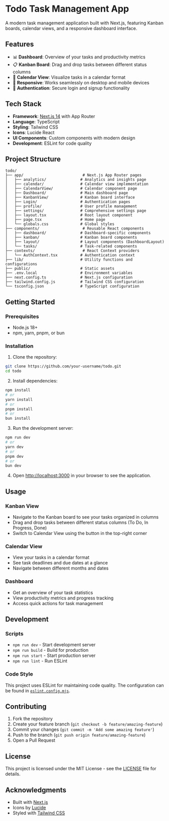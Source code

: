 # Todo Task Management App

A modern task management application built with Next.js, featuring Kanban boards, calendar views, and a responsive dashboard interface.

## Features

- 📊 **Dashboard**: Overview of your tasks and productivity metrics
- 📋 **Kanban Board**: Drag and drop tasks between different status columns
- 📅 **Calendar View**: Visualize tasks in a calendar format
- 📱 **Responsive**: Works seamlessly on desktop and mobile devices
- 🔐 **Authentication**: Secure login and signup functionality

## Tech Stack

- **Framework**: [Next.js 14](https://nextjs.org/) with App Router
- **Language**: TypeScript
- **Styling**: Tailwind CSS
- **Icons**: Lucide React
- **UI Components**: Custom components with modern design
- **Development**: ESLint for code quality

## Project Structure

```
todo/
├── app/                          # Next.js App Router pages
│   ├── analytics/               # Analytics and insights page
│   ├── calendar/                # Calendar view implementation
│   ├── CalendarView/            # Calendar component page
│   ├── Dashboard/               # Main dashboard page
│   ├── KanbanView/              # Kanban board interface
│   ├── Login/                   # Authentication pages
│   ├── profile/                 # User profile management
│   ├── settings/                # Comprehensive settings page
│   ├── layout.tsx               # Root layout component
│   ├── page.tsx                 # Home page
│   └── globals.css              # Global styles
├── components/                   # Reusable React components
│   ├── dashboard/               # Dashboard-specific components
│   ├── kanban/                  # Kanban board components
│   ├── layout/                  # Layout components (DashboardLayout)
│   └── tasks/                   # Task-related components
├── contexts/                     # React Context providers
│   └── AuthContext.tsx          # Authentication context
├── lib/                         # Utility functions and configurations
├── public/                      # Static assets
├── .env.local                   # Environment variables
├── next.config.ts               # Next.js configuration
├── tailwind.config.js           # Tailwind CSS configuration
└── tsconfig.json                # TypeScript configuration

```

## Getting Started

### Prerequisites

- Node.js 18+ 
- npm, yarn, pnpm, or bun

### Installation

1. Clone the repository:
```bash
git clone https://github.com/your-username/todo.git
cd todo
```

2. Install dependencies:
```bash
npm install
# or
yarn install
# or
pnpm install
# or
bun install
```

3. Run the development server:
```bash
npm run dev
# or
yarn dev
# or
pnpm dev
# or
bun dev
```

4. Open [http://localhost:3000](http://localhost:3000) in your browser to see the application.

## Usage

### Kanban View
- Navigate to the Kanban board to see your tasks organized in columns
- Drag and drop tasks between different status columns (To Do, In Progress, Done)
- Switch to Calendar View using the button in the top-right corner

### Calendar View
- View your tasks in a calendar format
- See task deadlines and due dates at a glance
- Navigate between different months and dates

### Dashboard
- Get an overview of your task statistics
- View productivity metrics and progress tracking
- Access quick actions for task management

## Development

### Scripts

- `npm run dev` - Start development server
- `npm run build` - Build for production
- `npm run start` - Start production server
- `npm run lint` - Run ESLint

### Code Style

This project uses ESLint for maintaining code quality. The configuration can be found in [`eslint.config.mjs`](eslint.config.mjs).

## Contributing

1. Fork the repository
2. Create your feature branch (`git checkout -b feature/amazing-feature`)
3. Commit your changes (`git commit -m 'Add some amazing feature'`)
4. Push to the branch (`git push origin feature/amazing-feature`)
5. Open a Pull Request

## License

This project is licensed under the MIT License - see the [LICENSE](LICENSE) file for details.

## Acknowledgments

- Built with [Next.js](https://nextjs.org/)
- Icons by [Lucide](https://lucide.dev/)
- Styled with [Tailwind CSS](https://tailwindcss.com/)
